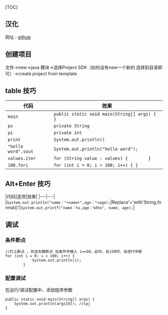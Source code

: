 [TOC]

## 汉化
网址 : [github](https://github.com/ewen0930/IntelliJ-IDEA-Chinese)

## 创建项目
文件->new->java 模块->选择Project SDK（如何没有new一个新的 选择到目录即可）->create project from template

## table 技巧
|代码|效果|
|---|---|
|`main`| `public static void main(String[] args) {    }`|
|`ps`|`private String `|
|`pi`|`private int `|
|`print` |`System.out.println()`|
|`"hello word".sout`  | `System.out.println("hello word");`|
|`values.iter`|`for (String value : values) {        }`|
|`100.fori`|`for (int i = 0; i < 100; i++) { }`|


## Alt+Enter 技巧
|代码|选项|效果|
|---|---|
|`System.out.println("name："+name+",age："+age);`|Replace'+'with'String.format()'|`System.out.printf("name：%s,age：%d%n", name, age);`|

## 调试
### 条件断点
```
//打上断点 ，并且右键断点 在条件中输入 i==50，此时，在i50时，会进行中断
for (int i = 0; i < 100; i++) {
            System.out.println(i);
        }
```
### 配置调试
在运行/调试配置中，添加程序参数
```
public static void main(String[] args) {
    System.out.println(args[0]); //cpj
}
```
